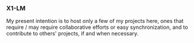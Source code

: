 ### X1-LM

My present intention is to host only a few of my projects here, ones that require / may require collaborative efforts or easy synchronization, and to contribute to others' projects, if and when necessary.
